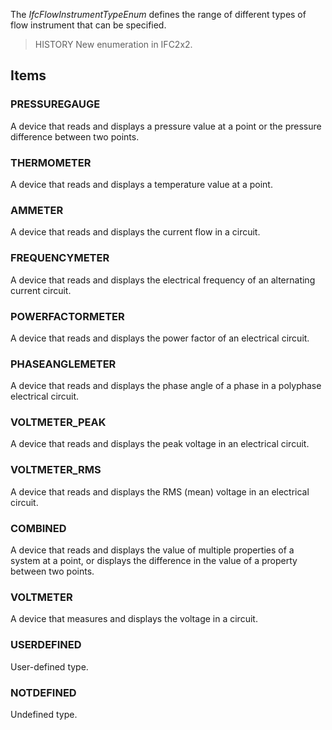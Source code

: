 The _IfcFlowInstrumentTypeEnum_ defines the range of different types of flow instrument that can be specified.

<!-- end of short definition -->


> HISTORY New enumeration in IFC2x2.

## Items

### PRESSUREGAUGE
A device that reads and displays a pressure value at a point or the pressure difference between two points.

### THERMOMETER
A device that reads and displays a temperature value at a point.

### AMMETER
A device that reads and displays the current flow in a circuit.

### FREQUENCYMETER
A device that reads and displays the electrical frequency of an alternating current circuit.

### POWERFACTORMETER
A device that reads and displays the power factor of an electrical circuit.

### PHASEANGLEMETER
A device that reads and displays the phase angle of a phase in a polyphase electrical circuit.

### VOLTMETER_PEAK
A device that reads and displays the peak voltage in an electrical circuit.

### VOLTMETER_RMS
A device that reads and displays the RMS (mean) voltage in an electrical circuit.

### COMBINED
A device that reads and displays the value of multiple properties of a system at a point, or displays the difference in the value of a property between two points.

### VOLTMETER
A device that measures and displays the voltage in a circuit.

### USERDEFINED
User-defined type.

### NOTDEFINED
Undefined type.
